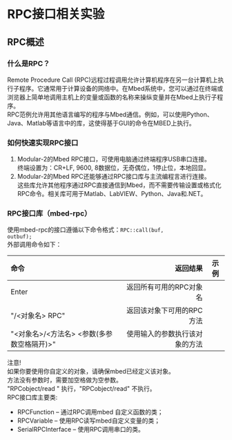 # RPC接口相关实验
## RPC概述
### 什么是RPC？
Remote Procedure Call (RPC)远程过程调用允许计算机程序在另一台计算机上执行子程序。它通常用于计算设备的网络中。在Mbed系统中，您可以通过在终端或浏览器上简单地调用主机上的变量或函数的名称来操纵变量并在Mbed上执行子程序。<br>
RPC范例允许用其他语言编写的程序与Mbed通信。例如，可以使用Python、Java、Matlab等语言中的库，这使得基于GUI的命令在MBED上执行。
### 如何快速实现RPC接口
1. Modular-2的Mbed RPC接口，可使用电脑通过终端程序USB串口连接。<br>
终端设置为：CR+LF, 9600, 8数据位，无奇偶位，1停止位，本地回显。<br>
2. Modular-2的Mbed RPC还能够通过RPC接口库与主流编程言进行连接。<br>
这些库允许其他程序通过RPC直接通信到Mbed，而不需要传输设置或格式化RPC命令。相关库可用于Matlab、LabVIEW、Python、Java和.NET。
### RPC接口库（mbed-rpc）
使用mbed-rpc的接口遵循以下命令格式：<code>RPC::call(buf, outbuf);</code><br>
外部调用命令如下：

|命令|	返回结果|	示例|
| :------| ------: | :------: |
|Enter	|返回所有可用的RPC对象名| |	
|"/<对象名> RPC"|	返回该对象下可用的RPC方法| | 	
|"<对象名>/<方法名> <参数(多参数空格隔开)>"	|使用输入的参数执行该对象的方法| |	

注意!<br>
如果你要使用你自定义的对象，请确保mbed已经定义该对象。<br>
方法没有参数时，需要加空格做为空参数。<br>
"RPCobject/read " 执行，"RPCobject/read" 不执行。<br>
RPC接口库主要类:
* RPCFunction – 通过RPC调用mbed 自定义函数的类；
* RPCVariable – 使用RPC读写mbed自定义变量的类；
* SerialRPCInterface – 使用RPC调用串口的类。
